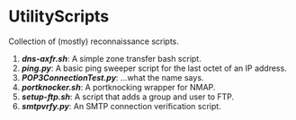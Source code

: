 # UtilityScripts
Collection of (mostly) reconnaissance scripts.<p>  

1) **_dns-axfr.sh_**:  A simple zone transfer bash script.<br>
2) **_ping.py_**: A basic ping sweeper script for the last octet of an IP address.<br>
3) **_POP3ConnectionTest.py_**: ...what the name says.<br>
4) **_portknocker.sh_**: A portknocking wrapper for NMAP.<br>
5) **_setup-ftp.sh_**: A script that adds a group and user to FTP.<br>
6) **_smtpvrfy.py_**: An SMTP connection verification script.<br>
